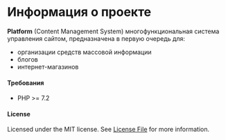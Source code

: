 Информация о проекте
====
**Platform** (Content Management System) многофункциональная система управления сайтом, предназначена в первую очередь для:

* организации средств массовой информации
* блогов
* интернет-магазинов

#### Требования
- PHP >= 7.2

#### License
Licensed under the MIT license. See [License File](LICENSE.md) for more information.
